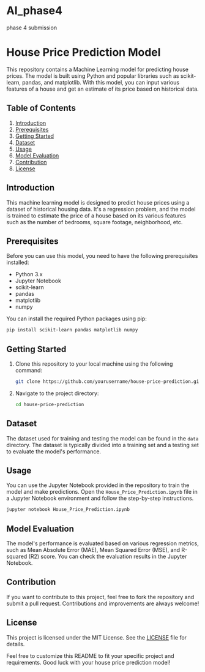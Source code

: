 # AI_phase4
phase 4 submission
# House Price Prediction Model

This repository contains a Machine Learning model for predicting house prices. The model is built using Python and popular libraries such as scikit-learn, pandas, and matplotlib. With this model, you can input various features of a house and get an estimate of its price based on historical data.

## Table of Contents
1. [Introduction](#introduction)
2. [Prerequisites](#prerequisites)
3. [Getting Started](#getting-started)
4. [Dataset](#dataset)
5. [Usage](#usage)
6. [Model Evaluation](#model-evaluation)
7. [Contribution](#contribution)
8. [License](#license)

## Introduction
This machine learning model is designed to predict house prices using a dataset of historical housing data. It's a regression problem, and the model is trained to estimate the price of a house based on its various features such as the number of bedrooms, square footage, neighborhood, etc.

## Prerequisites
Before you can use this model, you need to have the following prerequisites installed:
- Python 3.x
- Jupyter Notebook
- scikit-learn
- pandas
- matplotlib
- numpy

You can install the required Python packages using pip:

```bash
pip install scikit-learn pandas matplotlib numpy
```

## Getting Started
1. Clone this repository to your local machine using the following command:
   ```bash
   git clone https://github.com/yourusername/house-price-prediction.git
   ```
2. Navigate to the project directory:
   ```bash
   cd house-price-prediction
   ```

## Dataset
The dataset used for training and testing the model can be found in the `data` directory. The dataset is typically divided into a training set and a testing set to evaluate the model's performance.

## Usage
You can use the Jupyter Notebook provided in the repository to train the model and make predictions. Open the `House_Price_Prediction.ipynb` file in a Jupyter Notebook environment and follow the step-by-step instructions.

```bash
jupyter notebook House_Price_Prediction.ipynb
```

## Model Evaluation
The model's performance is evaluated based on various regression metrics, such as Mean Absolute Error (MAE), Mean Squared Error (MSE), and R-squared (R2) score. You can check the evaluation results in the Jupyter Notebook.

## Contribution
If you want to contribute to this project, feel free to fork the repository and submit a pull request. Contributions and improvements are always welcome!

## License
This project is licensed under the MIT License. See the [LICENSE](LICENSE) file for details.

Feel free to customize this README to fit your specific project and requirements. Good luck with your house price prediction model!
